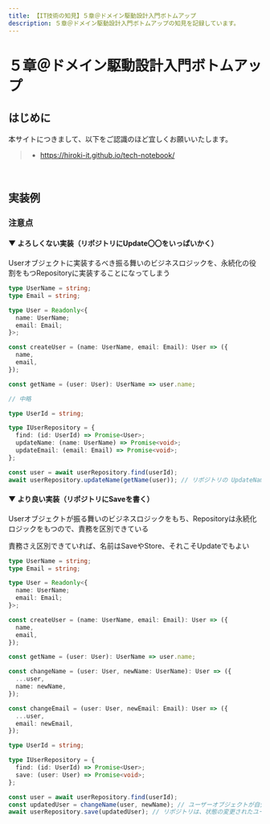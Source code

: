 ```yaml
---
title: 【IT技術の知見】５章＠ドメイン駆動設計入門ボトムアップ
description: ５章＠ドメイン駆動設計入門ボトムアップの知見を記録しています。
---
```


# ５章＠ドメイン駆動設計入門ボトムアップ

## はじめに

本サイトにつきまして、以下をご認識のほど宜しくお願いいたします。

> - https://hiroki-it.github.io/tech-notebook/

<br>

## 実装例

### 注意点

#### ▼ よろしくない実装（リポジトリにUpdate〇〇をいっぱいかく）

Userオブジェクトに実装するべき振る舞いのビジネスロジックを、永続化の役割をもつRepositoryに実装することになってしまう

```typescript
type UserName = string;
type Email = string;

type User = Readonly<{
  name: UserName;
  email: Email;
}>;

const createUser = (name: UserName, email: Email): User => ({
  name,
  email,
});

const getName = (user: User): UserName => user.name;

// 中略
```

```typescript
type UserId = string;

type IUserRepository = {
  find: (id: UserId) => Promise<User>;
  updateName: (name: UserName) => Promise<void>;
  updateEmail: (email: Email) => Promise<void>;
};
```

```typescript
const user = await userRepository.find(userId);
await userRepository.updateName(getName(user)); // リポジトリの UpdateName のなかで、ドメインロジックを書くことになってしまう
```

#### ▼ より良い実装（リポジトリにSaveを書く）

Userオブジェクトが振る舞いのビジネスロジックをもち、Repositoryは永続化ロジックをもつので、責務を区別できている

責務さえ区別できていれば、名前はSaveやStore、それこそUpdateでもよい

```typescript
type UserName = string;
type Email = string;

type User = Readonly<{
  name: UserName;
  email: Email;
}>;

const createUser = (name: UserName, email: Email): User => ({
  name,
  email,
});

const getName = (user: User): UserName => user.name;

const changeName = (user: User, newName: UserName): User => ({
  ...user,
  name: newName,
});

const changeEmail = (user: User, newEmail: Email): User => ({
  ...user,
  email: newEmail,
});
```

```typescript
type UserId = string;

type IUserRepository = {
  find: (id: UserId) => Promise<User>;
  save: (user: User) => Promise<void>;
};
```

```typescript
const user = await userRepository.find(userId);
const updatedUser = changeName(user, newName); // ユーザーオブジェクトが自分でユーザー名の状態を変更する
await userRepository.save(updatedUser); // リポジトリは、状態の変更されたユーザーオブジェクトを保存するだけ
```

<br>

